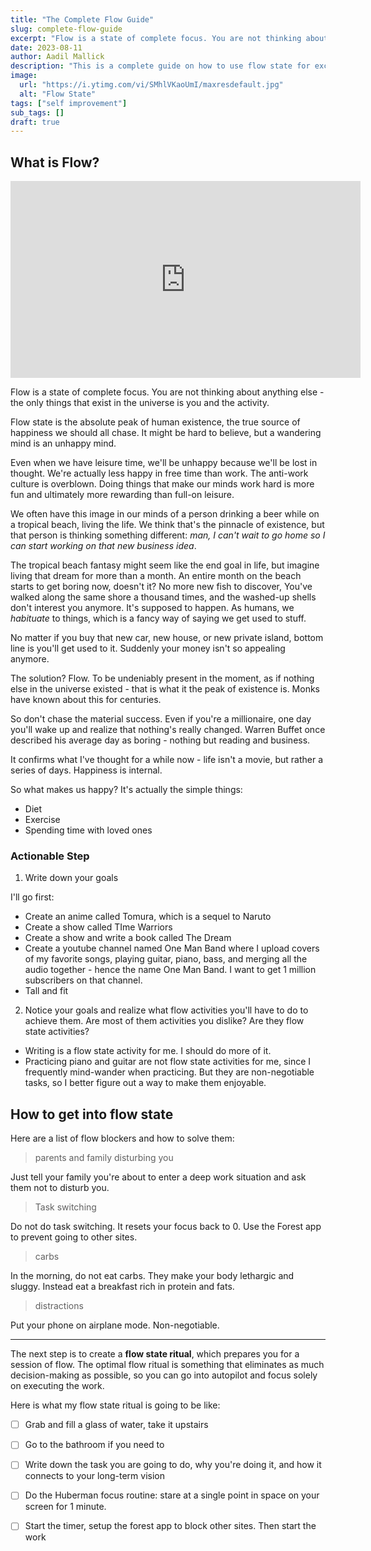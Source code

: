 ```yaml
---
title: "The Complete Flow Guide"
slug: complete-flow-guide
excerpt: "Flow is a state of complete focus. You are not thinking about anything else - the only things that exist in the universe is you and the activity..."
date: 2023-08-11
author: Aadil Mallick
description: "This is a complete guide on how to use flow state for excelling in your work."
image:
  url: "https://i.ytimg.com/vi/SMhlVKaoUmI/maxresdefault.jpg"
  alt: "Flow State"
tags: ["self improvement"]
sub_tags: []
draft: true
---
```


## What is Flow?

<div class="w-full my-8">
<iframe width="560" height="315" src="https://www.youtube.com/embed/tByVn0whyYc" title="YouTube video player" frameborder="0" allow="accelerometer; autoplay; clipboard-write; encrypted-media; gyroscope; picture-in-picture; web-share" allowfullscreen class="w-full aspect-video"></iframe>
</div>

Flow is a state of complete focus. You are not thinking about anything else - the only things that exist in the universe is you and the activity.

Flow state is the absolute peak of human existence, the true source of happiness we should all chase. It might be hard to believe, but a wandering mind is an unhappy mind.

Even when we have leisure time, we'll be unhappy because we'll be lost in thought. We're actually less happy in free time than work. The anti-work culture is overblown. Doing things that make our minds work hard is more fun and ultimately more rewarding than full-on leisure.

We often have this image in our minds of a person drinking a beer while on a tropical beach, living the life. We think that's the pinnacle of existence, but that person is thinking something different: _man, I can't wait to go home so I can start working on that new business idea_.

The tropical beach fantasy might seem like the end goal in life, but imagine living that dream for more than a month. An entire month on the beach starts to get boring now, doesn't it? No more new fish to discover, You've walked along the same shore a thousand times, and the washed-up shells don't interest you anymore. It's supposed to happen. As humans, we _habituate_ to things, which is a fancy way of saying we get used to stuff.

No matter if you buy that new car, new house, or new private island, bottom line is you'll get used to it. Suddenly your money isn't so appealing anymore.

The solution? Flow. To be undeniably present in the moment, as if nothing else in the universe existed - that is what it the peak of existence is. Monks have known about this for centuries.

So don't chase the material success. Even if you're a millionaire, one day you'll wake up and realize that nothing's really changed. Warren Buffet once described his average day as boring - nothing but reading and business.

It confirms what I've thought for a while now - life isn't a movie, but rather a series of days. Happiness is internal.

So what makes us happy? It's actually the simple things:

- Diet
- Exercise
- Spending time with loved ones

### Actionable Step

1. Write down your goals

I'll go first: 

- Create an anime called Tomura, which is a sequel to Naruto 
- Create a show called TIme Warriors
- Create a show and write a book called The Dream
- Create a youtube channel named One Man Band where I upload covers of my favorite songs, playing guitar, piano, bass, and merging all the audio together - hence the name One Man Band. I want to get 1 million subscribers on that channel. 
- Tall and fit

2. Notice your goals and realize what flow activities you'll have to do to achieve them. Are most of them activities you dislike? Are they flow state activities? 

- Writing is a flow state activity for me. I should do more of it. 
- Practicing piano and guitar are not flow state activities for me, since I frequently mind-wander when practicing. But they are non-negotiable tasks, so I better figure out a way to make them enjoyable. 

## How to get into flow state

Here are a list of flow blockers and how to solve them: 

>parents and family disturbing you

Just tell your family you're about to enter a deep work situation and ask them not to disturb you. 

>Task switching

Do not do task switching. It resets your focus back to 0. Use the Forest app to prevent going to other sites. 

>carbs

In the morning, do not eat carbs. They make your body lethargic and sluggy. Instead eat a breakfast rich in protein and fats. 

>distractions

Put your phone on airplane mode. Non-negotiable. 

---

The next step is to create a **flow state ritual**, which prepares you for a session of flow. The optimal flow ritual is something that eliminates as much decision-making as possible, so you can go into autopilot and focus solely on executing the work. 

Here is what my flow state ritual is going to be like: 
- [ ] Grab and fill a glass of water, take it upstairs 
- [ ] Go to the bathroom if you need to
- [ ] Write down the task you are going to do, why you're doing it, and how it connects to your long-term vision
- [ ] Do the Huberman focus routine: stare at a single point in space on your screen for 1 minute. 
- [ ] Start the timer, setup the forest app to block other sites. Then start the work



